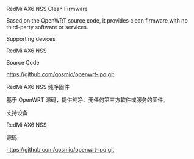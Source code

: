 RedMi AX6 NSS Clean Firmware

Based on the OpenWRT source code, it provides clean firmware with no third-party software or services.

Supporting devices

RedMi AX6 NSS

Source Code

https://github.com/qosmio/openwrt-ipq.git




RedMi AX6 NSS 纯净固件

基于 OpenWRT 源码，提供纯净、无任何第三方软件或服务的固件。

支持设备

RedMi AX6 NSS

源码

https://github.com/qosmio/openwrt-ipq.git 
